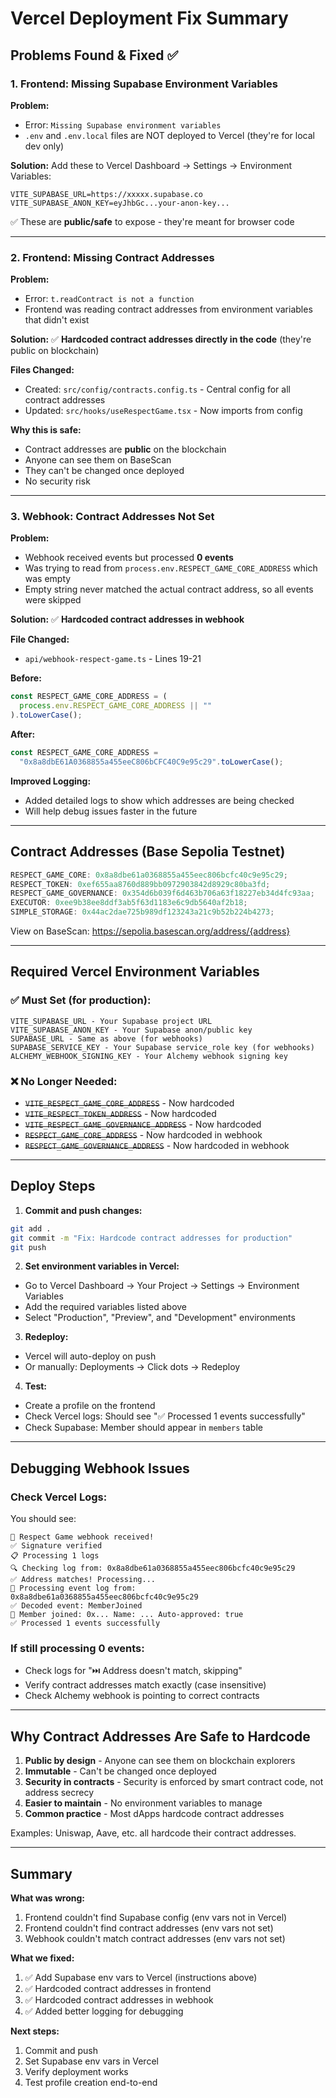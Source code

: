 # Vercel Deployment Fix Summary

## Problems Found & Fixed ✅

### 1. **Frontend: Missing Supabase Environment Variables**

**Problem:**

- Error: `Missing Supabase environment variables`
- `.env` and `.env.local` files are NOT deployed to Vercel (they're for local dev only)

**Solution:**
Add these to Vercel Dashboard → Settings → Environment Variables:

```
VITE_SUPABASE_URL=https://xxxxx.supabase.co
VITE_SUPABASE_ANON_KEY=eyJhbGc...your-anon-key...
```

✅ These are **public/safe** to expose - they're meant for browser code

---

### 2. **Frontend: Missing Contract Addresses**

**Problem:**

- Error: `t.readContract is not a function`
- Frontend was reading contract addresses from environment variables that didn't exist

**Solution:**
✅ **Hardcoded contract addresses directly in the code** (they're public on blockchain)

**Files Changed:**

- Created: `src/config/contracts.config.ts` - Central config for all contract addresses
- Updated: `src/hooks/useRespectGame.tsx` - Now imports from config

**Why this is safe:**

- Contract addresses are **public** on the blockchain
- Anyone can see them on BaseScan
- They can't be changed once deployed
- No security risk

---

### 3. **Webhook: Contract Addresses Not Set**

**Problem:**

- Webhook received events but processed **0 events**
- Was trying to read from `process.env.RESPECT_GAME_CORE_ADDRESS` which was empty
- Empty string never matched the actual contract address, so all events were skipped

**Solution:**
✅ **Hardcoded contract addresses in webhook**

**File Changed:**

- `api/webhook-respect-game.ts` - Lines 19-21

**Before:**

```typescript
const RESPECT_GAME_CORE_ADDRESS = (
  process.env.RESPECT_GAME_CORE_ADDRESS || ""
).toLowerCase();
```

**After:**

```typescript
const RESPECT_GAME_CORE_ADDRESS =
  "0x8a8dbE61A0368855a455eeC806bCFC40C9e95c29".toLowerCase();
```

**Improved Logging:**

- Added detailed logs to show which addresses are being checked
- Will help debug issues faster in the future

---

## Contract Addresses (Base Sepolia Testnet)

```typescript
RESPECT_GAME_CORE: 0x8a8dbe61a0368855a455eec806bcfc40c9e95c29;
RESPECT_TOKEN: 0xef655aa8760d889bb0972903842d8929c80ba3fd;
RESPECT_GAME_GOVERNANCE: 0x354d6b039f6d463b706a63f18227eb34d4fc93aa;
EXECUTOR: 0xee9b38ee8ddf3ab5f63d1183e6c9db5640af2b18;
SIMPLE_STORAGE: 0x44ac2dae725b989df123243a21c9b52b224b4273;
```

View on BaseScan: https://sepolia.basescan.org/address/{address}

---

## Required Vercel Environment Variables

### ✅ Must Set (for production):

```
VITE_SUPABASE_URL - Your Supabase project URL
VITE_SUPABASE_ANON_KEY - Your Supabase anon/public key
SUPABASE_URL - Same as above (for webhooks)
SUPABASE_SERVICE_KEY - Your Supabase service_role key (for webhooks)
ALCHEMY_WEBHOOK_SIGNING_KEY - Your Alchemy webhook signing key
```

### ❌ No Longer Needed:

- ~~`VITE_RESPECT_GAME_CORE_ADDRESS`~~ - Now hardcoded
- ~~`VITE_RESPECT_TOKEN_ADDRESS`~~ - Now hardcoded
- ~~`VITE_RESPECT_GAME_GOVERNANCE_ADDRESS`~~ - Now hardcoded
- ~~`RESPECT_GAME_CORE_ADDRESS`~~ - Now hardcoded in webhook
- ~~`RESPECT_GAME_GOVERNANCE_ADDRESS`~~ - Now hardcoded in webhook

---

## Deploy Steps

1. **Commit and push changes:**

```bash
git add .
git commit -m "Fix: Hardcode contract addresses for production"
git push
```

2. **Set environment variables in Vercel:**

- Go to Vercel Dashboard → Your Project → Settings → Environment Variables
- Add the required variables listed above
- Select "Production", "Preview", and "Development" environments

3. **Redeploy:**

- Vercel will auto-deploy on push
- Or manually: Deployments → Click dots → Redeploy

4. **Test:**

- Create a profile on the frontend
- Check Vercel logs: Should see "✅ Processed 1 events successfully"
- Check Supabase: Member should appear in `members` table

---

## Debugging Webhook Issues

### Check Vercel Logs:

You should see:

```
🎣 Respect Game webhook received!
✅ Signature verified
📋 Processing 1 logs
🔍 Checking log from: 0x8a8dbe61a0368855a455eec806bcfc40c9e95c29
✅ Address matches! Processing...
📝 Processing event log from: 0x8a8dbe61a0368855a455eec806bcfc40c9e95c29
✅ Decoded event: MemberJoined
👤 Member joined: 0x... Name: ... Auto-approved: true
✅ Processed 1 events successfully
```

### If still processing 0 events:

- Check logs for "⏭️ Address doesn't match, skipping"
- Verify contract addresses match exactly (case insensitive)
- Check Alchemy webhook is pointing to correct contracts

---

## Why Contract Addresses Are Safe to Hardcode

1. **Public by design** - Anyone can see them on blockchain explorers
2. **Immutable** - Can't be changed once deployed
3. **Security in contracts** - Security is enforced by smart contract code, not address secrecy
4. **Easier to maintain** - No environment variables to manage
5. **Common practice** - Most dApps hardcode contract addresses

Examples: Uniswap, Aave, etc. all hardcode their contract addresses.

---

## Summary

**What was wrong:**

1. Frontend couldn't find Supabase config (env vars not in Vercel)
2. Frontend couldn't find contract addresses (env vars not set)
3. Webhook couldn't match contract addresses (env vars not set)

**What we fixed:**

1. ✅ Add Supabase env vars to Vercel (instructions above)
2. ✅ Hardcoded contract addresses in frontend
3. ✅ Hardcoded contract addresses in webhook
4. ✅ Added better logging for debugging

**Next steps:**

1. Commit and push
2. Set Supabase env vars in Vercel
3. Verify deployment works
4. Test profile creation end-to-end
